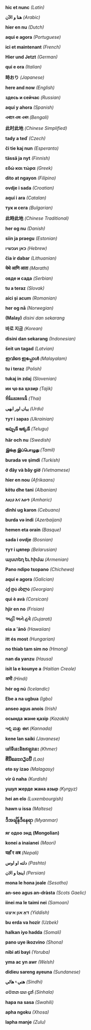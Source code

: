 **hic et nunc**
_(Latin)_

**هنا و الآن**
_(Arabic)_

**hier en nu**
_(Dutch)_

**aqui e agora**
_(Portuguese)_

**ici et maintenant**
_(French)_

**Hier und Jetzt**
_(German)_

**qui e ora**
_(Italian)_

**時おり**
_(Japanese)_

**here and now**
_(English)_

**здесь и сейчас**
_(Russian)_

**aquí y ahora**
_(Spanish)_

**এখানে এবং এখন**
_(Bengali)_

**此时此地**
_(Chinese Simplified)_

**tady a teď**
_(Czech)_

**ĉi tie kaj nun**
_(Esperanto)_

**tässä ja nyt**
_(Finnish)_

**εδώ και τώρα**
_(Greek)_

**dito at ngayon**
_(Filipino)_

**ovdje i sada**
_(Croatian)_

**aquí i ara**
_(Catalan)_

**тук и сега**
_(Bulgarian)_

**此時此地**
_(Chinese Traditional)_

**her og nu**
_(Danish)_

**siin ja praegu**
_(Estonian)_

**כאן ועכשיו**
_(Hebrew)_

**čia ir dabar**
_(Lithuanian)_

**येथे आणि आता**
_(Marathi)_

**овде и сада**
_(Serbian)_

**tu a teraz**
_(Slovak)_

**aici și acum**
_(Romanian)_

**her og nå**
_(Norwegian)_

**(Malay)**
_disini dan sekarang_

**바로 지금**
_(Korean)_

**disini dan sekarang**
_(Indonesian)_

**šeit un tagad**
_(Latvian)_

**ഇവിടെ ഇപ്പോൾ**
_(Malayalam)_

**tu i teraz**
_(Polish)_

**tukaj in zdaj**
_(Slovenian)_

**ин ҷо ва ҳозир**
_(Tajik)_

**ที่นี่และตอนนี้**
_(Thai)_

**یہاں اور ابھی**
_(Urdu)_

**тут і зараз**
_(Ukrainian)_

**ఇప్పుడే ఇక్కడే**
_(Telugu)_

**här och nu**
_(Swedish)_

**இங்கு இப்பொழுது**
_(Tamil)_

**burada ve şimdi**
_(Turkish)_

**ở đây và bây giờ**
_(Vietnamese)_

**hier en nou**
_(Afrikaans)_

**këtu dhe tani**
_(Albanian)_

**እዚህ እና አሁን**
_(Amharic)_

**dinhi ug karon**
_(Cebuano)_

**burda və indi**
_(Azerbaijani)_

**hemen eta orain**
_(Basque)_

**sada i ovdje**
_(Bosnian)_

**тут і цяпер**
_(Belarusian)_

**այստեղ եւ հիմա**
_(Armenian)_

**Pano ndipo tsopano**
_(Chichewa)_

**aquí e agora**
_(Galician)_

**აქ და ახლა**
_(Georgian)_

**quì è avà**
_(Corsican)_

**hjir en no**
_(Frisian)_

**અહીં અને હવે**
_(Gujarati)_

**eia a ʻānō**
_(Hawaiian)_

**itt és most**
_(Hungarian)_

**no thiab tam sim no**
_(Hmong)_

**nan da yanzu**
_(Hausa)_

**isit la e kounye a**
_(Haitian Creole)_

**अभी**
_(Hindi)_

**hér og nú**
_(Icelandic)_

**Ebe a na ugbua**
_(Igbo)_

**anseo agus anois**
_(Irish)_

**осында және қазір**
_(Kazakh)_

**ಇಲ್ಲಿ ಮತ್ತು ಈಗ**
_(Kannada)_

**kene lan saiki**
_(Javanese)_

**នៅ​ទីនេះ​និង​ឥឡូវនេះ**
_(Khmer)_

**ທີ່ນີ້ແລະດຽວນີ້**
_(Lao)_

**eto sy izao**
_(Malagasy)_

**vir û naha**
_(Kurdish)_

**ушул жерде жана азыр**
_(Kyrgyz)_

**hei an elo**
_(Luxembourgish)_

**hawn u issa**
_(Maltese)_

**ဒီအချိန်ဒီနေရာ**
_(Myanmar)_

**яг одоо энд**
**(Mongolian)**

**konei a inaianei**
_(Maori)_

**यहाँ र अब**
_(Nepali)_

**دلته او اوس**
_(Pashto)_

**اینجا و الان**
_(Persian)_

**mona le hona joale**
_(Sesotho)_

**an-seo agus an-dràsta**
_(Scots Gaelic)_

**iinei ma le taimi nei**
_(Samoan)_

**דאָ און איצט**
_(Yiddish)_

**bu erda va hozir**
_(Uzbek)_

**halkan iyo hadda**
_(Somali)_

**pano uye ikozvino**
_(Shona)_

**nibi ati bayi**
_(Yoruba)_

**yma ac yn awr**
_(Welsh)_

**didieu sareng ayeuna**
_(Sundanese)_

**هتي ۽ هاڻي**
_(Sindhi)_

**මෙතන සහ දැන්**
_(Sinhala)_

**hapa na sasa**
_(Swahili)_

**apha ngoku**
_(Xhosa)_

**lapha manje**
_(Zulu)_

